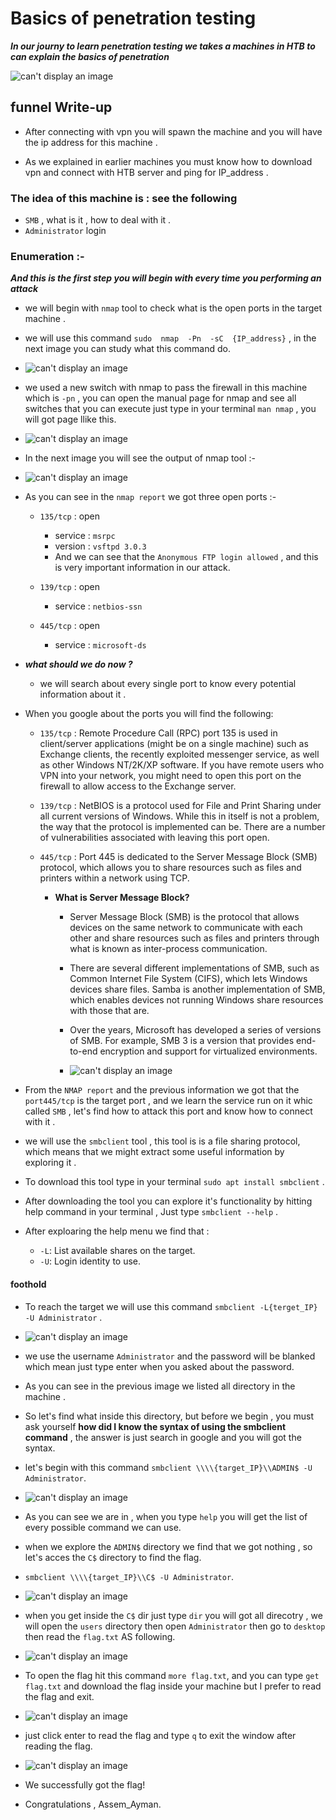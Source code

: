# Basics of penetration testing

***In our journy to learn penetration testing we takes a machines in HTB to can explain the basics of penetration***

![can't display an image](images/logo.png)

## funnel Write-up

- After connecting with vpn you will spawn the machine and you will have the ip address for this machine .

- As we explained in earlier machines you must know how to download vpn and connect with HTB server and ping for IP_address .

### The idea of this machine is : see the following

- `SMB` , what is it , how to deal with it .
- `Administrator` login

### Enumeration :-

***And this is the first step you will begin with every time you performing an attack***

- we will begin with `nmap` tool to check what is the open ports in the target machine .

- we will use this command `sudo  nmap  -Pn  -sC  {IP_address}` , in the next image you can study what this command do.
- ![can't display an image](images/nmap_explain1.png)

- we used a new switch with nmap to pass the firewall in this machine which is `-pn` , you can open the manual page for nmap and see all switches that you can execute just type in your terminal `man nmap` , you will got page llike this.

- ![can't display an image](images/man_nmap.png)

- In the next image you will see the output of nmap tool :-

- ![can't display an image](images/nmap_report.png)

- As you can see in the `nmap report` we got three open ports :-

  - `135/tcp` : open
    - service : `msrpc`  
    - version : `vsftpd 3.0.3`
    - And we can see that the `Anonymous FTP login allowed` , and this is very important information in our attack.
  
  - `139/tcp` :  open
    - service : `netbios-ssn`  
  
  - `445/tcp` :  open
    - service : `microsoft-ds`

- ***what should we do now ?***
  - we will search about every single port to know every potential information about it .

- When you google about the ports you will find the following:

  - `135/tcp` : Remote Procedure Call (RPC) port 135 is used in client/server applications (might be on a single machine) such as Exchange clients, the recently exploited messenger service, as well as other Windows NT/2K/XP software. If you have remote users who VPN into your network, you might need to open this port on the firewall to allow access to the Exchange server.
  - `139/tcp` : NetBIOS is a protocol used for File and Print Sharing under all current versions of Windows. While this in itself is not a problem, the way that the protocol is implemented can be. There are a number of vulnerabilities associated with leaving this port open.
  - `445/tcp` : Port 445 is dedicated to the Server Message Block (SMB) protocol, which allows you to share resources such as files and printers within a network using TCP.

    - **What is Server Message Block?**

      - Server Message Block (SMB) is the protocol that allows devices on the same network to communicate with each other and share resources such as files and printers through what is known as inter-process communication.

      - There are several different implementations of SMB, such as Common Internet File System (CIFS), which lets Windows devices share files. Samba is another implementation of SMB, which enables devices not running Windows share resources with those that are.

      - Over the years, Microsoft has developed a series of versions of SMB. For example, SMB 3 is a version that provides end-to-end encryption and support for virtualized environments.
      - ![can't display an image](images/smb.png)

- From the `NMAP report` and the previous information we got that the `port445/tcp` is the target port , and we learn the service run on it whic called `SMB` , let's find how to attack this port and know how to connect with it .

- we will use the `smbclient` tool , this tool is is a file sharing protocol, which means that we might extract some useful information by exploring it .

- To download this tool type in your terminal `sudo apt install smbclient` .
- After downloading the tool you can explore it's functionality by hitting help command in your terminal , Just type `smbclient --help` .
- After exploaring the help menu we find that :
  - `-L`: List available shares on the target.
  - `-U`: Login identity to use.

#### foothold

- To reach the target we will use this command `smbclient -L{terget_IP} -U Administrator` .
- ![can't display an image](images/smb_connection.png)
- we use the username `Administrator` and the password will be blanked which mean just type enter when you asked about the password.
- As you can see in the previous image we listed all directory in the machine .
- So let's find what inside this directory, but before we begin , you must ask yourself **how did I know the syntax of using the smbclient command** , the answer is just search in google and you will got the syntax.
- let's begin with this command `smbclient \\\\{target_IP}\\ADMIN$ -U Administrator`.

- ![can't display an image](images/Admin_dir.png)
- As you can see we are in , when you type `help` you will get the list of every possible command we can use.
- when we explore the `ADMIN$` directory we find that we got nothing , so let's acces the `C$` directory to find the flag.
- `smbclient \\\\{target_IP}\\C$ -U Administrator`.

- ![can't display an image](images/c_dir.png)
- when you get inside the `C$` dir just type `dir` you will got all direcotry , we will open the `users` directory then open `Administrator` then go to `desktop` then read the `flag.txt` AS following.

- ![can't display an image](images/last_step.png)

- To open the flag hit this command `more flag.txt`, and you can type `get flag.txt` and download the flag inside your machine but I prefer to read the flag and exit.
- ![can't display an image](images/read_flag.png)

- just click enter to read the flag and type `q` to exit the window after reading the flag.

- ![can't display an image](images/flag.png)

- We successfully got the flag!
- Congratulations , Assem_Ayman.
